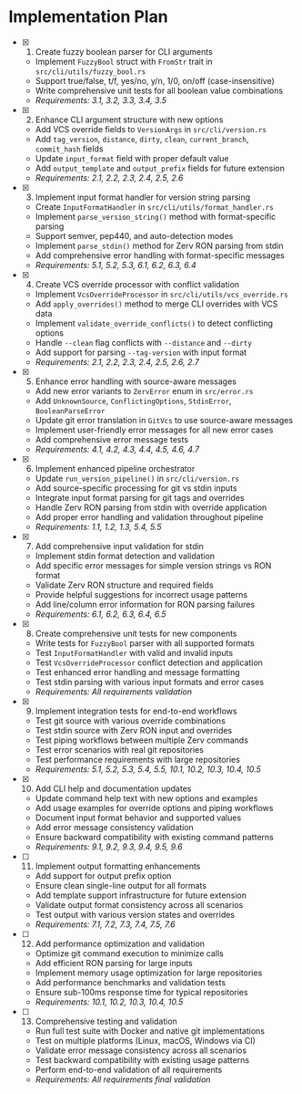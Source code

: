 # Implementation Plan

- [x]   1. Create fuzzy boolean parser for CLI arguments
    - Implement `FuzzyBool` struct with `FromStr` trait in `src/cli/utils/fuzzy_bool.rs`
    - Support true/false, t/f, yes/no, y/n, 1/0, on/off (case-insensitive)
    - Write comprehensive unit tests for all boolean value combinations
    - _Requirements: 3.1, 3.2, 3.3, 3.4, 3.5_

- [x]   2. Enhance CLI argument structure with new options
    - Add VCS override fields to `VersionArgs` in `src/cli/version.rs`
    - Add `tag_version`, `distance`, `dirty`, `clean`, `current_branch`, `commit_hash` fields
    - Update `input_format` field with proper default value
    - Add `output_template` and `output_prefix` fields for future extension
    - _Requirements: 2.1, 2.2, 2.3, 2.4, 2.5, 2.6_

- [x]   3. Implement input format handler for version string parsing
    - Create `InputFormatHandler` in `src/cli/utils/format_handler.rs`
    - Implement `parse_version_string()` method with format-specific parsing
    - Support semver, pep440, and auto-detection modes
    - Implement `parse_stdin()` method for Zerv RON parsing from stdin
    - Add comprehensive error handling with format-specific messages
    - _Requirements: 5.1, 5.2, 5.3, 6.1, 6.2, 6.3, 6.4_

- [x]   4. Create VCS override processor with conflict validation
    - Implement `VcsOverrideProcessor` in `src/cli/utils/vcs_override.rs`
    - Add `apply_overrides()` method to merge CLI overrides with VCS data
    - Implement `validate_override_conflicts()` to detect conflicting options
    - Handle `--clean` flag conflicts with `--distance` and `--dirty`
    - Add support for parsing `--tag-version` with input format
    - _Requirements: 2.1, 2.2, 2.3, 2.4, 2.5, 2.6, 2.7_

- [x]   5. Enhance error handling with source-aware messages
    - Add new error variants to `ZervError` enum in `src/error.rs`
    - Add `UnknownSource`, `ConflictingOptions`, `StdinError`, `BooleanParseError`
    - Update git error translation in `GitVcs` to use source-aware messages
    - Implement user-friendly error messages for all new error cases
    - Add comprehensive error message tests
    - _Requirements: 4.1, 4.2, 4.3, 4.4, 4.5, 4.6, 4.7_

- [x]   6. Implement enhanced pipeline orchestrator
    - Update `run_version_pipeline()` in `src/cli/version.rs`
    - Add source-specific processing for git vs stdin inputs
    - Integrate input format parsing for git tags and overrides
    - Handle Zerv RON parsing from stdin with override application
    - Add proper error handling and validation throughout pipeline
    - _Requirements: 1.1, 1.2, 1.3, 5.4, 5.5_

- [x]   7. Add comprehensive input validation for stdin
    - Implement stdin format detection and validation
    - Add specific error messages for simple version strings vs RON format
    - Validate Zerv RON structure and required fields
    - Provide helpful suggestions for incorrect usage patterns
    - Add line/column error information for RON parsing failures
    - _Requirements: 6.1, 6.2, 6.3, 6.4, 6.5_

- [x]   8. Create comprehensive unit tests for new components
    - Write tests for `FuzzyBool` parser with all supported formats
    - Test `InputFormatHandler` with valid and invalid inputs
    - Test `VcsOverrideProcessor` conflict detection and application
    - Test enhanced error handling and message formatting
    - Test stdin parsing with various input formats and error cases
    - _Requirements: All requirements validation_

- [x]   9. Implement integration tests for end-to-end workflows
    - Test git source with various override combinations
    - Test stdin source with Zerv RON input and overrides
    - Test piping workflows between multiple Zerv commands
    - Test error scenarios with real git repositories
    - Test performance requirements with large repositories
    - _Requirements: 5.1, 5.2, 5.3, 5.4, 5.5, 10.1, 10.2, 10.3, 10.4, 10.5_

- [x]   10. Add CLI help and documentation updates
    - Update command help text with new options and examples
    - Add usage examples for override options and piping workflows
    - Document input format behavior and supported values
    - Add error message consistency validation
    - Ensure backward compatibility with existing command patterns
    - _Requirements: 9.1, 9.2, 9.3, 9.4, 9.5, 9.6_

- [ ]   11. Implement output formatting enhancements
    - Add support for output prefix option
    - Ensure clean single-line output for all formats
    - Add template support infrastructure for future extension
    - Validate output format consistency across all scenarios
    - Test output with various version states and overrides
    - _Requirements: 7.1, 7.2, 7.3, 7.4, 7.5, 7.6_

- [ ]   12. Add performance optimization and validation
    - Optimize git command execution to minimize calls
    - Add efficient RON parsing for large inputs
    - Implement memory usage optimization for large repositories
    - Add performance benchmarks and validation tests
    - Ensure sub-100ms response time for typical repositories
    - _Requirements: 10.1, 10.2, 10.3, 10.4, 10.5_

- [ ]   13. Comprehensive testing and validation
    - Run full test suite with Docker and native git implementations
    - Test on multiple platforms (Linux, macOS, Windows via CI)
    - Validate error message consistency across all scenarios
    - Test backward compatibility with existing usage patterns
    - Perform end-to-end validation of all requirements
    - _Requirements: All requirements final validation_
